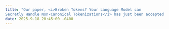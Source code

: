 ```yaml
---
title: "Our paper, <i>Broken Tokens? Your Language Model can
Secretly Handle Non-Canonical Tokenizations</i> has just been accepted as a <strong style='color:red;'>Spotlight Poster</strong> at NeurIPS 2025!"
date: 2025-9-18 20:45:00 -0400
---
```

